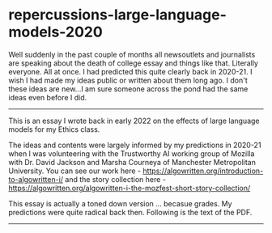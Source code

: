 # repercussions-large-language-models-2020

Well suddenly in the past couple of months all newsoutlets and journalists are speaking about the death of college essay and things like that. Literally everyone. All at once. I had predicted this quite clearly back in 2020-21. I wish I had made my ideas public or written about them long ago. I don't these ideas are new...I am sure someone across the pond had the same ideas even before I did. 

---
This is an essay I wrote back in early 2022 on the effects of large language models for my Ethics class.

The ideas and contents were largely informed by my predictions in 2020-21 when I was volunteering with the Trustworthy AI working group of Mozilla with Dr. David Jackson and Marsha Courneya of Manchester Metropolitan University. You can see our work here - https://algowritten.org/introduction-to-algowritten-i/ and the story collection here - https://algowritten.org/algowritten-i-the-mozfest-short-story-collection/

This essay is actually a toned down version ... becasue grades. My predictions were quite radical back then. Following is the text of the PDF.

---

